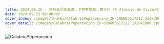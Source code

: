```yaml
---
title: 2024.09.15 - 阿科马尼奥海滩，卡拉布里亚，意大利 (© Alessio de Cicco/Getty Images)
date: 2024.09.15 00:00:00
cover_index: /images/thumbs/CalabriaPeperoncino_ZH-CN8603617212_533x300.jpg
cover_detail: /images/CalabriaPeperoncino_ZH-CN8603617212_1920x1080.jpg
---
```


![CalabriaPeperoncino](/images/CalabriaPeperoncino_ZH-CN8603617212_1920x1080.jpg)
